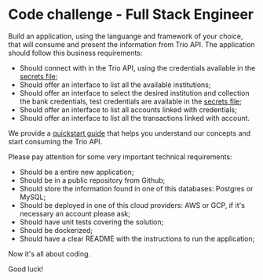 # Code challenge - Full Stack Engineer

Build an application, using the languange and framework of your choice, that will consume and present the information from Trio API. The application should follow this business requirements:

* Should connect with in the Trio API, using the credentials available in the [secrets file](secrets.yaml);
* Should offer an interface to list all the available institutions;
* Should offer an interface to select the desired institution and collection the bank credentials, test credentials are available in the [secrets file](secrets.yaml);
* Should offer an interface to list all accounts linked with credentials;
* Should offer an interface to list all the transactions linked with account.

We provide a [quickstart guide](https://developers.trio.com.br/docs/quickstart) that helps you understand our concepts and start consuming the Trio API.

Please pay attention for some very important technical requirements:

* Should be a entire new application;
* Should be in a public repository from Github;
* Should store the information found in one of this databases: Postgres or MySQL;
* Should be deployed in one of this cloud providers: AWS or GCP, if it's necessary an account please ask;
* Should have unit tests covering the solution;
* Should be dockerized;
* Should have a clear README with the instructions to run the application;

Now it's all about coding.

Good luck!